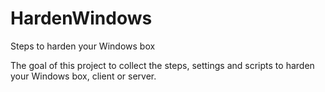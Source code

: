 # HardenWindows
Steps to harden your Windows box

The goal of this project to collect the steps, settings and scripts to harden your Windows box, client or server. 
